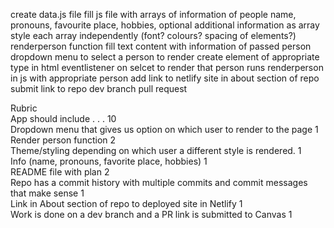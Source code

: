 create data.js file
    fill js file with arrays of information of people
        name, pronouns, favourite place, hobbies, optional additional information as array
    style each array independently (font? colours? spacing of elements?)
    renderperson function
        fill text content with information of passed person
dropdown menu to select a person to render
    create element of appropriate type in html
    eventlistener on selcet to render that person
        runs renderperson in js with appropriate person
add link to netlify site in about section of repo
submit link to repo dev branch pull request

Rubric<br>
App should include . . . 	10<br>
Dropdown menu that gives us option on which user to render to the page 	1<br>
Render person function 	2<br>
Theme/styling depending on which user a different style is rendered. 	1<br>
Info (name, pronouns, favorite place, hobbies) 	1<br>
README file with plan 	2<br>
Repo has a commit history with multiple commits and commit messages that make sense 	1<br>
Link in About section of repo to deployed site in Netlify 	1<br>
Work is done on a dev branch and a PR link is submitted to Canvas 	1<br>
